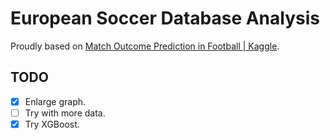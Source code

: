 # European Soccer Database Analysis

Proudly based on [Match Outcome Prediction in Football | Kaggle](https://www.kaggle.com/airback/match-outcome-prediction-in-football).

## TODO
-[x] Enlarge graph.
-[ ] Try with more data.
-[x] Try XGBoost.
